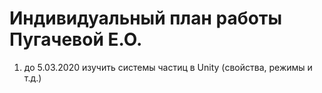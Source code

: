 Индивидуальный план работы Пугачевой Е.О.
=========================================
1) до 5.03.2020 изучить системы частиц в Unity (свойства, режимы и т.д.)
